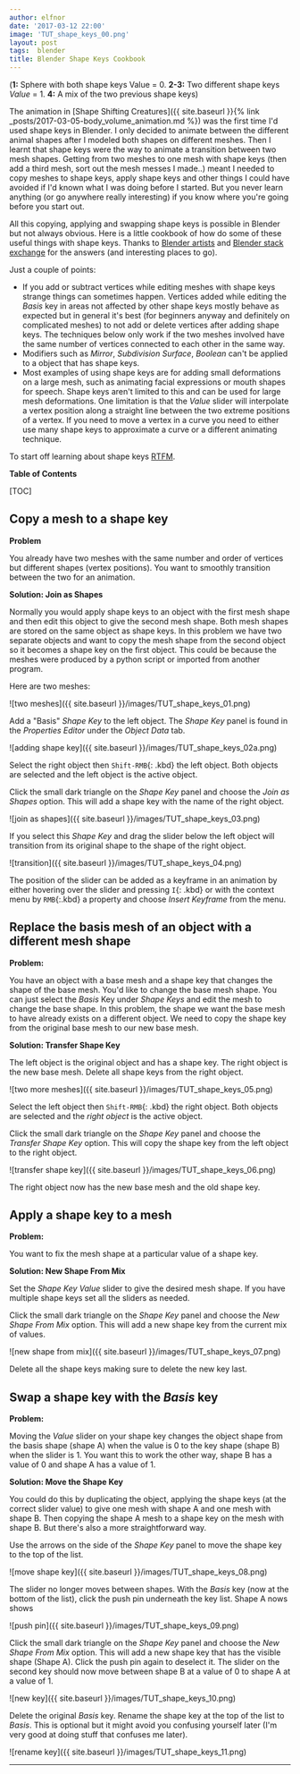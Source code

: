 ```yaml
---
author: elfnor
date: '2017-03-12 22:00'
image: 'TUT_shape_keys_00.png'
layout: post
tags:  blender
title: Blender Shape Keys Cookbook
---
```


(**1:** Sphere with both shape keys Value = 0. **2-3:** Two different shape keys *Value* = 1. **4:** A mix of the two previous shape keys)

The animation in [Shape Shifting Creatures]({{ site.baseurl }}{% link _posts/2017-03-05-body_volume_animation.md %}) was the first time I\'d used shape keys in Blender. I only decided to animate between the different animal shapes after I modeled both shapes on different meshes. Then I learnt that shape keys were the way to animate a transition between two mesh shapes. Getting from two meshes to one mesh with shape keys (then add a third mesh, sort out the mesh messes I made..) meant I needed to copy meshes to shape keys, apply shape keys and other things I could have avoided if I\'d known what I was doing before I started. But you never learn anything (or go anywhere really interesting) if you know where you\'re going before you start out.

All this copying, applying and swapping shape keys is possible in Blender but not always obvious. Here is a little cookbook of how do some of these useful things with shape keys. Thanks to [Blender artists](https://blenderartists.org/forum/) and [Blender stack exchange](http://blender.stackexchange.com/) for the answers (and interesting places to go).

Just a couple of points:

-   If you add or subtract vertices while editing meshes with shape keys strange things can sometimes happen. Vertices added while editing the *Basis* key in areas not affected by other shape keys mostly behave as expected but in general it\'s best (for beginners anyway and definitely on complicated meshes) to not add or delete vertices after adding shape keys. The techniques below only work if the two meshes involved have the same number of vertices connected to each other in the same way.
-   Modifiers such as *Mirror*, *Subdivision Surface*, *Boolean* can\'t be applied to a object that has shape keys.
-   Most examples of using shape keys are for adding small deformations on a large mesh, such as animating facial expressions or mouth shapes for speech. Shape keys aren\'t limited to this and can be used for large mesh deformations. One limitation is that the *Value* slider will interpolate a vertex position along a straight line between the two extreme positions of a vertex. If you need to move a vertex in a curve you need to either use many shape keys to approximate a curve or a different animating technique.

To start off learning about shape keys [RTFM](https://docs.blender.org/manual/en/dev/animation/shape_keys/index.html).

**Table of Contents**

\[TOC\]

## Copy a mesh to a shape key

**Problem**

You already have two meshes with the same number and order of vertices but different shapes (vertex positions). You want to smoothly transition between the two for an animation.

**Solution: Join as Shapes**

Normally you would apply shape keys to an object with the first mesh shape and then edit this object to give the second mesh shape. Both mesh shapes are stored on the same object as shape keys. In this problem we have two separate objects and want to copy the mesh shape from the second object so it becomes a shape key on the first object. This could be because the meshes were produced by a python script or imported from another program.

Here are two meshes:

![two meshes]({{ site.baseurl }}/images/TUT_shape_keys_01.png)

Add a \"Basis\" *Shape Key* to the left object. The *Shape Key* panel is found in the *Properties Editor* under the *Object Data* tab.

![adding shape key]({{ site.baseurl }}/images/TUT_shape_keys_02a.png)

Select the right object then `Shift-RMB`{: .kbd} the left object. Both objects are selected and the left object is the active object.

Click the small dark triangle on the *Shape Key* panel and choose the *Join as Shapes* option. This will add a shape key with the name of the right object.

![join as shapes]({{ site.baseurl }}/images/TUT_shape_keys_03.png)

If you select this *Shape Key* and drag the slider below the left object will transition from its original shape to the shape of the right object.

![transition]({{ site.baseurl }}/images/TUT_shape_keys_04.png)

The position of the slider can be added as a keyframe in an animation by either hovering over the slider and pressing `I`{: .kbd} or with the context menu by `RMB`{:.kbd} a property and choose *Insert Keyframe* from the menu.

## Replace the basis mesh of an object with a different mesh shape

**Problem:**

You have an object with a base mesh and a shape key that changes the shape of the base mesh. You\'d like to change the base mesh shape. You can just select the *Basis* Key under *Shape Keys* and edit the mesh to change the base shape. In this problem, the shape we want the base mesh to have already exists on a different object. We need to copy the shape key from the original base mesh to our new base mesh.

**Solution: Transfer Shape Key**

The left object is the original object and has a shape key. The right object is the new base mesh. Delete all shape keys from the right object.

![two more meshes]({{ site.baseurl }}/images/TUT_shape_keys_05.png)

Select the left object then `Shift-RMB`{: .kbd} the right object. Both objects are selected and the *right object* is the active object.

Click the small dark triangle on the *Shape Key* panel and choose the *Transfer Shape Key* option. This will copy the shape key from the left object to the right object.

![transfer shape key]({{ site.baseurl }}/images/TUT_shape_keys_06.png)

The right object now has the new base mesh and the old shape key.

## Apply a shape key to a mesh

**Problem:**

You want to fix the mesh shape at a particular value of a shape key.

**Solution: New Shape From Mix**

Set the *Shape Key* *Value* slider to give the desired mesh shape. If you have multiple shape keys set all the sliders as needed.

Click the small dark triangle on the *Shape Key* panel and choose the *New Shape From Mix* option. This will add a new shape key from the current mix of values.

![new shape from mix]({{ site.baseurl }}/images/TUT_shape_keys_07.png)

Delete all the shape keys making sure to delete the new key last.

## Swap a shape key with the *Basis* key

**Problem:**

Moving the *Value* slider on your shape key changes the object shape from the basis shape (shape A) when the value is 0 to the key shape (shape B) when the slider is 1. You want this to work the other way, shape B has a value of 0 and shape A has a value of 1.

**Solution: Move the Shape Key**

You could do this by duplicating the object, applying the shape keys (at the correct slider value) to give one mesh with shape A and one mesh with shape B. Then copying the shape A mesh to a shape key on the mesh with shape B. But there\'s also a more straightforward way.

Use the arrows on the side of the *Shape Key* panel to move the shape key to the top of the list.

![move shape key]({{ site.baseurl }}/images/TUT_shape_keys_08.png)

The slider no longer moves between shapes. With the *Basis* key (now at the bottom of the list), click the push pin underneath the key list. Shape A nows shows

![push pin]({{ site.baseurl }}/images/TUT_shape_keys_09.png)

Click the small dark triangle on the *Shape Key* panel and choose the *New Shape From Mix* option. This will add a new shape key that has the visible shape (Shape A). Click the push pin again to deselect it. The slider on the second key should now move between shape B at a value of 0 to shape A at a value of 1.

![new key]({{ site.baseurl }}/images/TUT_shape_keys_10.png)

Delete the original *Basis* key. Rename the shape key at the top of the list to *Basis*. This is optional but it might avoid you confusing yourself later (I\'m very good at doing stuff that confuses me later).

![rename key]({{ site.baseurl }}/images/TUT_shape_keys_11.png)

------------------------------------------------------------------------
